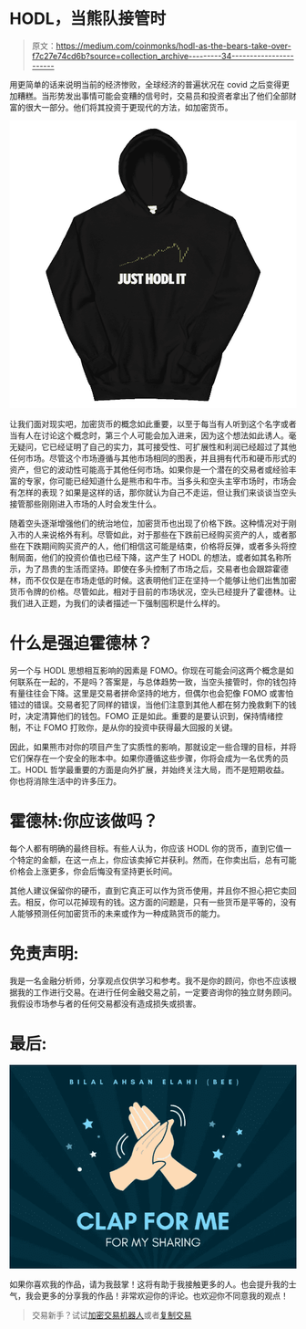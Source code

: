 # HODL，当熊队接管时

> 原文：<https://medium.com/coinmonks/hodl-as-the-bears-take-over-f7c27e74cd6b?source=collection_archive---------34----------------------->

用更简单的话来说明当前的经济惨败，全球经济的普遍状况在 covid 之后变得更加糟糕。当形势发出事情可能会变糟的信号时，交易员和投资者拿出了他们全部财富的很大一部分。他们将其投资于更现代的方法，如加密货币。

![](img/dff8eea54db7c614865fed7106c4b859.png)

让我们面对现实吧，加密货币的概念如此重要，以至于每当有人听到这个名字或者当有人在讨论这个概念时，第三个人可能会加入进来，因为这个想法如此诱人。毫无疑问，它已经证明了自己的实力，其可接受性、可扩展性和利润已经超过了其他任何市场。尽管这个市场遵循与其他市场相同的图表，并且拥有代币和硬币形式的资产，但它的波动性可能高于其他任何市场。如果你是一个潜在的交易者或经验丰富的专家，你可能已经知道什么是熊市和牛市。当多头和空头主宰市场时，市场会有怎样的表现？如果是这样的话，那你就认为自己不走运，但让我们来谈谈当空头接管那些刚刚进入市场的人时会发生什么。

随着空头逐渐增强他们的统治地位，加密货币也出现了价格下跌。这种情况对于刚入市的人来说格外有利。尽管如此，对于那些在下跌前已经购买资产的人，或者那些在下跌期间购买资产的人，他们相信这可能是结束，价格将反弹，或者多头将控制局面，他们的投资价值也已经下降，这产生了 HODL 的想法，或者如其名称所示，为了昂贵的生活而坚持。即使在多头控制了市场之后，交易者也会跟踪霍德林，而不仅仅是在市场走低的时候。这表明他们正在坚持一个能够让他们出售加密货币令牌的价格。尽管如此，相对于目前的市场状况，空头已经提升了霍德林。让我们进入正题，为我们的读者描述一下强制囤积是什么样的。

# 什么是强迫霍德林？

另一个与 HODL 思想相互影响的因素是 FOMO。你现在可能会问这两个概念是如何联系在一起的，不是吗？答案是，与总体趋势一致，当空头接管时，你的钱包持有量往往会下降。这里是交易者拼命坚持的地方，但偶尔也会犯像 FOMO 或害怕错过的错误。交易者犯了同样的错误，当他们注意到其他人都在努力挽救剩下的钱时，决定清算他们的钱包。FOMO 正是如此。重要的是要认识到，保持情绪控制，不让 FOMO 打败你，是从你的投资中获得最大回报的关键。

因此，如果熊市对你的项目产生了实质性的影响，那就设定一些合理的目标，并将它们保存在一个安全的账本中。如果你遵循这些步骤，你将会成为一名优秀的员工。HODL 哲学最重要的方面是向外扩展，并始终关注大局，而不是短期收益。你也将消除生活中的许多压力。

# 霍德林:你应该做吗？

每个人都有明确的最终目标。有些人认为，你应该 HODL 你的货币，直到它值一个特定的金额，在这一点上，你应该卖掉它并获利。然而，在你卖出后，总有可能价格会上涨更多，你会后悔没有坚持更长时间。

其他人建议保留你的硬币，直到它真正可以作为货币使用，并且你不担心把它卖回去。相反，你可以花掉现有的钱。这方面的问题是，只有一些货币是平等的，没有人能够预测任何加密货币的未来或作为一种成熟货币的能力。

# 免责声明:

我是一名金融分析师，分享观点仅供学习和参考。我不是你的顾问，你也不应该根据我的工作进行交易。在进行任何金融交易之前，一定要咨询你的独立财务顾问。我假设市场参与者的任何交易都没有造成损失或损害。

# 最后:

![](img/e9beac2fe7c0b73e5ad9b2093b1f4f92.png)

如果你喜欢我的作品，请为我鼓掌！这将有助于我接触更多的人。也会提升我的士气，我会更多的分享我的作品！非常欢迎你的评论。也欢迎你不同意我的观点！

> 交易新手？试试[加密交易机器人](/coinmonks/crypto-trading-bot-c2ffce8acb2a)或者[复制交易](/coinmonks/top-10-crypto-copy-trading-platforms-for-beginners-d0c37c7d698c)